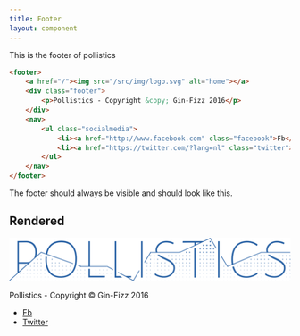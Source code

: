 ```yaml
---
title: Footer
layout: component
---
```


This is the footer of pollistics

```html
<footer>
	<a href="/"><img src="/src/img/logo.svg" alt="home"></a>
	<div class="footer">
		<p>Pollistics - Copyright &copy; Gin-Fizz 2016</p>
	</div>
	<nav>
		<ul class="socialmedia">
			<li><a href="http://www.facebook.com" class="facebook">Fb</a></li>
			<li><a href="https://twitter.com/?lang=nl" class="twitter">Twitter</a></li>
		</ul>
	</nav>
</footer>
```

The footer should always be visible and should look like this.

## Rendered
<footer>
	<a href="/"><img src="/src/img/logo.svg" alt="home"></a>
	<div class="footer">
		<p>Pollistics - Copyright &copy; Gin-Fizz 2016</p>
	</div>
	<nav>
		<ul class="socialmedia">
			<li><a href="http://www.facebook.com" class="facebook">Fb</a></li>
			<li><a href="https://twitter.com/?lang=nl" class="twitter">Twitter</a></li>
		</ul>
	</nav>
</footer>